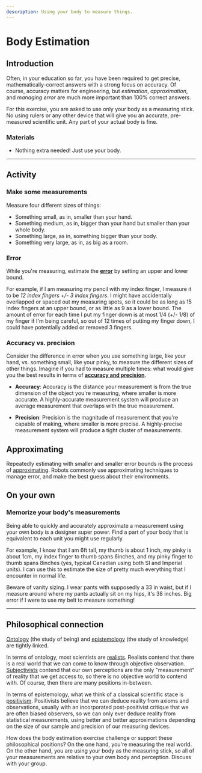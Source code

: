 ```yaml
---
description: Using your body to measure things.
---
```


# Body Estimation

## Introduction
Often, in your education so far, you have been required to get precise, mathematically-correct answers with a strong focus on accuracy. Of course, accuracy matters for engineering, but _estimation_, _approximation_, and _managing error_ are much more important than 100% correct answers.

For this exercise, you are asked to use only your body as a measuring stick. No using rulers or any other device that will give you an accurate, pre-measured scientific unit. Any part of your actual body is fine.

### Materials
- Nothing extra needed! Just use your body.

---
## Activity

### Make some measurements
Measure four different sizes of things:

- Something small, as in, smaller than your hand. 
- Something medium, as in, bigger than your hand but smaller than your whole body.
- Something large, as in, something bigger than your body.
- Something very large, as in, as big as a room.

### Error
While you're measuring, estimate the **[error](https://en.wikipedia.org/wiki/Errors_and_residuals)** by setting an upper and lower bound.

For example, if I am measuring my pencil with my index finger, I measure it to be *12 index fingers +/- 3 index fingers*. I might have accidentally overlapped or spaced out my measuring spots, so it could be as long as 15 index fingers at an upper bound, or as little as 9 as a lower bound. The amount of error for each time I put my finger down is at most 1/4 (+/- 1/8) of my finger if I'm being careful, so out of 12 times of putting my finger down, I could have potentially added or removed 3 fingers.

### Accuracy vs. precision
Consider the difference in error when you use something large, like your hand, vs. something small, like your pinky, to measure the different sizes of other things. Imagine if you had to measure multiple times: what would give you the best results in terms of **[accuracy and precision](https://manoa.hawaii.edu/exploringourfluidearth/physical/world-ocean/map-distortion/practices-science-precision-vs-accuracy)**.

- **Accuracy**: Accuracy is the distance your measurement is from the true dimension of the object you're measuring, where smaller is more accurate. A highly-accurate measurement system will produce an average measurement that overlaps with the true measurement.

- **Precision**: Precision is the magnitude of measurement that you're capable of making, where smaller is more precise. A highly-precise measurement system will produce a tight cluster of measurements.

## Approximating
Repeatedly estimating with smaller and smaller error bounds is the process of [approximating](https://en.wikipedia.org/wiki/Approximation). Robots commonly use approximating techniques to manage error, and make the best guess about their environments.

## On your own
### Memorize your body's measurements
Being able to quickly and accurately approximate a measurement using your own body is a designer super power. Find a part of your body that is equivalent to each unit you might use regularly. 

For example, I know that I am 6ft tall, my thumb is about 1 inch, my pinky is about 1cm, my index finger to thumb spans 6inches, and my pinky finger to thumb spans 8inches (yes, typical Canadian using both SI and Imperial units). I can use this to estimate the size of pretty much everything that I encounter in normal life.

Beware of vanity sizing. I wear pants with supposedly a 33 in waist, but if I measure around where my pants actually sit on my hips, it's 38 inches. Big error if I were to use my belt to measure something!

---
## Philosophical connection
[Ontology](https://en.wikipedia.org/wiki/Ontology) (the study of being) and [epistemology](https://en.wikipedia.org/wiki/Epistemology) (the study of knowledge) are tightly linked.

In terms of ontology, most scientists are [realists](https://en.wikipedia.org/wiki/Philosophical_realism#Metaphysical_realism). Realists contend that there is a real world that we can come to know through objective observation. [Subjectivists](https://en.wikipedia.org/wiki/Subjectivism) contend that our own perceptions are the only "measurement" of reality that we get access to, so there is no objective world to contend with. Of course, then there are many positions in-between.

In terms of epistemology, what we think of a classical scientific stace is [positivism](https://en.wikipedia.org/wiki/Positivism). Positivists believe that we can deduce reality from axioms and observations, usually with an incorporated post-positivist critique that we are often biased observers, so we can only ever deduce reality from statistical measurements, using better and better approximations depending on the size of our sample and precision of our measuring devices.

How does the body estimation exercise challenge or support these philosophical positions? On the one hand, you're measuring the real world. On the other hand, you are using your body as the measuring stick, so all of your measurements are relative to your own body and perception. Discuss with your group.